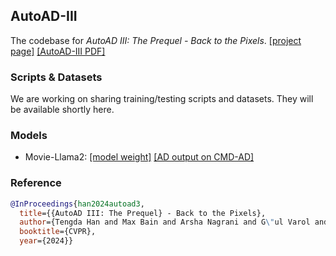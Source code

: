 ## AutoAD-III 
The codebase for *AutoAD III: The Prequel - Back to the Pixels*.
[[project page]](https://www.robots.ox.ac.uk/~vgg/research/autoad/)
[[AutoAD-III PDF]](https://www.robots.ox.ac.uk/~vgg/publications/2024/Han24/han24.pdf)

### Scripts & Datasets
We are working on sharing training/testing scripts and datasets. They will be available shortly here.

### Models
* Movie-Llama2: 
[[model weight]](http://www.robots.ox.ac.uk/~htd/ad3/ad3_moviellama2_ce_iter14000.pth.tar) 
[[AD output on CMD-AD]](http://www.robots.ox.ac.uk/~htd/ad3/inference_ad3_moviellama2_ce_iter14000.csv)

### Reference
```bibtex
@InProceedings{han2024autoad3,
  title={{AutoAD III: The Prequel} - Back to the Pixels},  
  author={Tengda Han and Max Bain and Arsha Nagrani and G\"ul Varol and Weidi Xie and Andrew Zisserman},  
  booktitle={CVPR},  
  year={2024}}
```